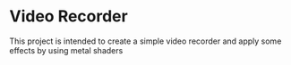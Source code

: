 # Video Recorder
This project is intended to create a simple video recorder and apply some effects by using metal shaders

